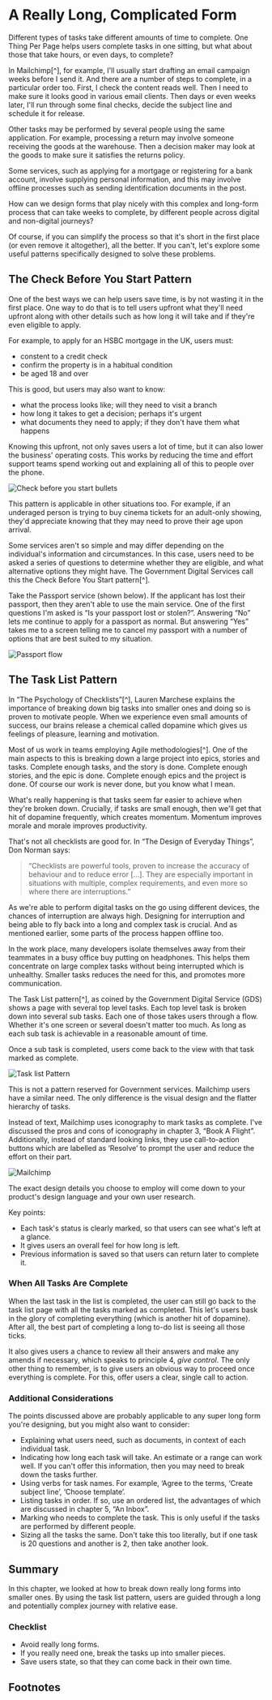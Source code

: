 # A Really Long, Complicated Form

Different types of tasks take different amounts of time to complete. One Thing Per Page helps users complete tasks in one sitting, but what about those that take hours, or even days, to complete?

In Mailchimp[^], for example, I'll usually start drafting an email campaign weeks before I send it. And there are a number of steps to complete, in a particular order too. First, I check the content reads well. Then I need to make sure it looks good in various email clients. Then days or even weeks later, I'll run through some final checks, decide the subject line and schedule it for release.

Other tasks may be performed by several people using the same application. For example, processing a return may involve someone receiving the goods at the warehouse. Then a decision maker may look at the goods to make sure it satisfies the returns policy.

Some services, such as applying for a mortgage or registering for a bank account, involve supplying personal information, and this may involve offline processes such as sending identification documents in the post.

How can we design forms that play nicely with this complex and long-form process that can take weeks to complete, by different people across digital and non-digital journeys?

Of course, if you can simplify the process so that it's short in the first place (or even remove it altogether), all the better. If you can't, let's explore some useful patterns specifically designed to solve these problems.

## The Check Before You Start Pattern

One of the best ways we can help users save time, is by not wasting it in the first place. One way to do that is to tell users upfront what they'll need upfront along with other details such as how long it will take and if they're even eligible to apply.

For example, to apply for an HSBC mortgage in the UK, users must:

- constent to a credit check
- confirm the property is in a habitual condition
- be aged 18 and over

This is good, but users may also want to know:

- what the process looks like; will they need to visit a branch
- how long it takes to get a decision; perhaps it's urgent
- what documents they need to apply; if they don't have them what happens

Knowing this upfront, not only saves users a lot of time, but it can also lower the business' operating costs. This works by reducing the time and effort support teams spend working out and explaining all of this to people over the phone.

![Check before you start bullets](.)

This pattern is applicable in other situations too. For example, if an underaged person is trying to buy cinema tickets for an adult-only showing, they'd appreciate knowing that they may need to prove their age upon arrival.

Some services aren't so simple and may differ depending on the individual's information and circumstances. In this case, users need to be asked a series of questions to determine whether they are eligible, and what alternative options they might have. The Government Digital Services call this the Check Before You Start pattern[^].

Take the Passport service (shown below). If the applicant has lost their passport, then they aren't able to use the main service. One of the first questions I'm asked is “Is your passport lost or stolen?”. Answering “No” lets me continue to apply for a passport as normal. But answering “Yes” takes me to a screen telling me to cancel my passport with a number of options that are best suited to my situation.

![Passport flow](.)

## The Task List Pattern

In “The Psychology of Checklists”[^], Lauren Marchese explains the importance of breaking down big tasks into smaller ones and doing so is proven to motivate people. When we experience even small amounts of success, our brains release a chemical called dopamine which gives us feelings of pleasure, learning and motivation.

Most of us work in teams employing Agile methodologies[^]. One of the main aspects to this is breaking down a large project into epics, stories and tasks. Complete enough tasks, and the story is done. Complete enough stories, and the epic is done. Complete enough epics and the project is done. Of course our work is never done, but you know what I mean.

What's really happening is that tasks seem far easier to achieve when they're broken down. Crucially, if tasks are small enough, then we'll get that hit of dopamine frequently, which creates momentum. Momentum improves morale and morale improves productivity.

That's not all checklists are good for. In “The Design of Everyday Things”, Don Norman says:

> “Checklists are powerful tools, proven to increase the accuracy of behaviour and to reduce error [...]. They are especially important in situations with multiple, complex requirements, and even more so where there are interruptions.”

As we're able to perform digital tasks on the go using different devices, the chances of interruption are always high. Designing for interruption and being able to fly back into a long and complex task is crucial. And as mentioned earlier, some parts of the process happen offline too.

In the work place, many developers isolate themselves away from their teammates in a busy office buy putting on headphones. This helps them concentrate on large complex tasks without being interrupted which is unhealthy. Smaller tasks reduces the need for this, and promotes more communication.

The Task List pattern[^], as coined by the Government Digital Service (GDS) shows a page with several top level tasks. Each top level task is broken down into several sub tasks. Each one of those takes users through a flow. Whether it's one screen or several doesn't matter too much. As long as each sub task is achievable in a reasonable amount of time.

Once a sub task is completed, users come back to the view with that task marked as complete.

![Task list Pattern](./images/10/task-list-pattern-gds.png)

This is not a pattern reserved for Government services. Mailchimp users have a similar need. The only difference is the visual design and the flatter hierarchy of tasks.

Instead of text, Mailchimp uses iconography to mark tasks as complete. I've discussed the pros and cons of iconography in chapter 3, “Book A Flight”. Additionally, instead of standard looking links, they use call-to-action buttons which are labelled as ‘Resolve’ to prompt the user and reduce the effort on their part.

![Mailchimp](./images/10/task-list-pattern-mailchimp.png)

The exact design details you choose to employ will come down to your product's design language and your own user research.

Key points:

- Each task's status is clearly marked, so that users can see what's left at a glance.
- It gives users an overall feel for how long is left.
- Previous information is saved so that users can return later to complete it.

### When All Tasks Are Complete

When the last task in the list is completed, the user can still go back to the task list page with all the tasks marked as completed. This let's users bask in the glory of completing everything (which is another hit of dopamine). After all, the best part of completing a long to-do list is seeing all those ticks.

It also gives users a chance to review all their answers and make any amends if necessary, which speaks to principle 4, *give control*. The only other thing to remember, is to give users an obvious way to proceed once everything is complete. For this, offer users a clear, single call to action.

### Additional Considerations

The points discussed above are probably applicable to any super long form you're designing, but you might also want to consider:

- Explaining what users need, such as documents, in context of each individual task.
- Indicating how long each task will take. An estimate or a range can work well. If you can't offer this information, then you may need to break down the tasks further.
- Using verbs for task names. For example, ‘Agree to the terms, ‘Create subject line’, ‘Choose template’.
- Listing tasks in order. If so, use an ordered list, the advantages of which are discussed in chapter 5, “An Inbox”.
- Marking who needs to complete the task. This is only useful if the tasks are performed by different people.
- Sizing all the tasks the same. Don't take this too literally, but if one task is 20 questions and another is 2, then take another look.

## Summary

In this chapter, we looked at how to break down really long forms into smaller ones. By using the task list pattern, users are guided through a long and potentially complex journey with relative ease.

### Checklist

- Avoid really long forms.
- If you really need one, break the tasks up into smaller pieces.
- Save users state, so that they can come back in their own time.

## Footnotes

[^ mailchimp]: https://mailchimp.com/
[^ checklists]: https://blog.trello.com/the-psychology-of-checklists-why-setting-small-goals-motivates-us-to-accomplish-bigger-things
[^ agile]: https://en.wikipedia.org/wiki/Agile_software_development
[^ task list]: https://designnotes.blog.gov.uk/2017/04/04/weve-published-the-task-list-pattern/
